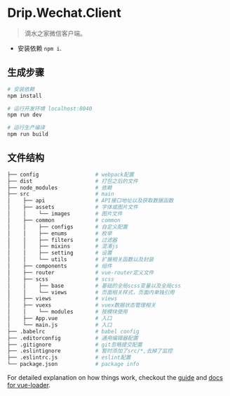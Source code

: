 # Drip.Wechat.Client

> 滴水之家微信客户端。

* 安装依赖 `npm i`.

## 生成步骤

``` bash
# 安装依赖
npm install

# 运行开发环境 localhost:8040
npm run dev

# 运行生产编译
npm run build

```

## 文件结构

```bash
├── config                  # webpack配置
├── dist                    # 打包之后的文件
├── node_modules            # 依赖
├── src             		# main
│    ├── api 				# API接口地址以及获取数据函数
│    ├── assets     		# 字体或图片文件
│    │    └── images   		# 图片文件
│    ├── common 		    # common
│    │    ├── configs  		# 自定义配置
│    │    ├── enums  		# 枚举
│    │    ├── filters  		# 过滤器
│    │    ├── mixins  		# 混淆js
│    │    ├── setting  		# 设置
│    │    └── utils   		# 扩展相关函数以及封装
│    ├── components 		# 组件
│    ├── router    			# vue-router定义文件
│    ├── scss  				# scss
│    │    ├── base  		# 基础的全局scss变量以及全局css
│    │    └── views   		# 页面相关样式，页面内单独引用
│    ├── views      		# views
│    ├── vuexs  	  		# vuex数据状态管理相关
│    │    └── modules   	# 按模块使用
│	 ├── App.vue  			# 入口
│    └── main.js   			# 入口
├── .babelrc                # babel config
├── .editorconfig	        # 通用编辑器配置
├── .gitignore		        # git忽略提交配置
├── .eslintignore           # 暂时添加了src/*,去掉了监控
├── .eslintrc.js            # eslint配置
└── package.json            # package info
```

For detailed explanation on how things work, checkout the [guide](http://vuejs-templates.github.io/webpack/) and [docs for vue-loader](http://vuejs.github.io/vue-loader).
